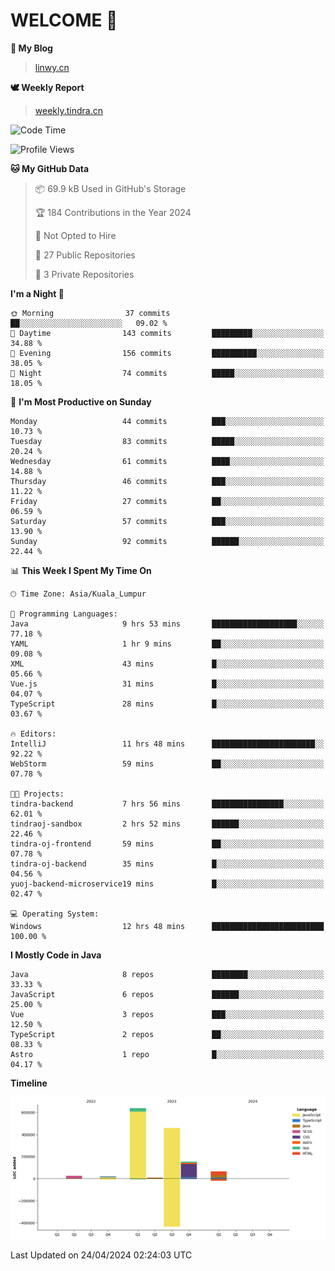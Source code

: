 # WELCOME 👋

**🐶 My Blog**
> [linwy.cn](linwy.cn)

**🕊️ Weekly Report**
> [weekly.tindra.cn](weekly.tindra.cn)
<!--START_SECTION:waka-->
![Code Time](http://img.shields.io/badge/Code%20Time-943%20hrs%2051%20mins-blue)

![Profile Views](http://img.shields.io/badge/Profile%20Views-0-blue)

**🐱 My GitHub Data** 

> 📦 69.9 kB Used in GitHub's Storage 
 > 
> 🏆 184 Contributions in the Year 2024
 > 
> 🚫 Not Opted to Hire
 > 
> 📜 27 Public Repositories 
 > 
> 🔑 3 Private Repositories 
 > 
**I'm a Night 🦉** 

```text
🌞 Morning                37 commits          ██░░░░░░░░░░░░░░░░░░░░░░░   09.02 % 
🌆 Daytime                143 commits         █████████░░░░░░░░░░░░░░░░   34.88 % 
🌃 Evening                156 commits         ██████████░░░░░░░░░░░░░░░   38.05 % 
🌙 Night                  74 commits          █████░░░░░░░░░░░░░░░░░░░░   18.05 % 
```
📅 **I'm Most Productive on Sunday** 

```text
Monday                   44 commits          ███░░░░░░░░░░░░░░░░░░░░░░   10.73 % 
Tuesday                  83 commits          █████░░░░░░░░░░░░░░░░░░░░   20.24 % 
Wednesday                61 commits          ████░░░░░░░░░░░░░░░░░░░░░   14.88 % 
Thursday                 46 commits          ███░░░░░░░░░░░░░░░░░░░░░░   11.22 % 
Friday                   27 commits          ██░░░░░░░░░░░░░░░░░░░░░░░   06.59 % 
Saturday                 57 commits          ███░░░░░░░░░░░░░░░░░░░░░░   13.90 % 
Sunday                   92 commits          ██████░░░░░░░░░░░░░░░░░░░   22.44 % 
```


📊 **This Week I Spent My Time On** 

```text
🕑︎ Time Zone: Asia/Kuala_Lumpur

💬 Programming Languages: 
Java                     9 hrs 53 mins       ███████████████████░░░░░░   77.18 % 
YAML                     1 hr 9 mins         ██░░░░░░░░░░░░░░░░░░░░░░░   09.08 % 
XML                      43 mins             █░░░░░░░░░░░░░░░░░░░░░░░░   05.66 % 
Vue.js                   31 mins             █░░░░░░░░░░░░░░░░░░░░░░░░   04.07 % 
TypeScript               28 mins             █░░░░░░░░░░░░░░░░░░░░░░░░   03.67 % 

🔥 Editors: 
IntelliJ                 11 hrs 48 mins      ███████████████████████░░   92.22 % 
WebStorm                 59 mins             ██░░░░░░░░░░░░░░░░░░░░░░░   07.78 % 

🐱‍💻 Projects: 
tindra-backend           7 hrs 56 mins       ████████████████░░░░░░░░░   62.01 % 
tindraoj-sandbox         2 hrs 52 mins       ██████░░░░░░░░░░░░░░░░░░░   22.46 % 
tindra-oj-frontend       59 mins             ██░░░░░░░░░░░░░░░░░░░░░░░   07.78 % 
tindra-oj-backend        35 mins             █░░░░░░░░░░░░░░░░░░░░░░░░   04.56 % 
yuoj-backend-microservice19 mins             █░░░░░░░░░░░░░░░░░░░░░░░░   02.47 % 

💻 Operating System: 
Windows                  12 hrs 48 mins      █████████████████████████   100.00 % 
```

**I Mostly Code in Java** 

```text
Java                     8 repos             ████████░░░░░░░░░░░░░░░░░   33.33 % 
JavaScript               6 repos             ██████░░░░░░░░░░░░░░░░░░░   25.00 % 
Vue                      3 repos             ███░░░░░░░░░░░░░░░░░░░░░░   12.50 % 
TypeScript               2 repos             ██░░░░░░░░░░░░░░░░░░░░░░░   08.33 % 
Astro                    1 repo              █░░░░░░░░░░░░░░░░░░░░░░░░   04.17 % 
```



**Timeline**

![Lines of Code chart](https://raw.githubusercontent.com/rieraa/rieraa/main/assets/bar_graph.png)


 Last Updated on 24/04/2024 02:24:03 UTC
<!--END_SECTION:waka-->
